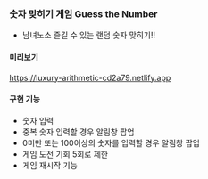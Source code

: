 ### 숫자 맞히기 게임 Guess the Number

- 남녀노소 즐길 수 있는 랜덤 숫자 맞히기!!

#### 미리보기

https://luxury-arithmetic-cd2a79.netlify.app

#### 구현 기능

- 숫자 입력
- 중복 숫자 입력할 경우 알림창 팝업
- 0미만 또는 100이상의 숫자를 입력할 경우 알림창 팝업
- 게임 도전 기회 5회로 제한
- 게임 재시작 기능
